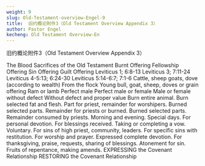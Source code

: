 ```yaml
---
weight: 9
slug: Old-Testament-overview-Engel-9
title:  旧约概论附件3（Old Testament Overview Appendix 3）
author: Pastor Engel
kecheng: Old Testament Overview-En
---
```


旧约概论附件3（Old Testament Overview Appendix 3）

The Blood Sacrifices of the Old Testament
Burnt Offering
Fellowship Offering
Sin Offering
Guilt Offering
Leviticus 1; 6:8-13
Leviticus 3; 7:11-24
Leviticus 4-5:13; 6:24-30
Leviticus 5:14-6:7; 7:1-6
Cattle, sheep goats, dove (according to wealth)
From the flock
Young bull, goat, sheep, doves or grain offering
Ram or lamb
Perfect male
Perfect male or female
Male or female without defect
Without defect and proper value
Burn entire animal.
Burn selected fat and flesh. Part for priest, remainder for worshipers.
Burned selected parts. Remainder for priests or burned.
Burned selected parts. Remainder consumed by priests.
Morning and evening. Special days. For personal devotion.
For blessings received. Taking or completing a vow. Voluntary.
For sins of high priest, community, leaders.
For specific sins with restitution.
For worship and prayer. Expressed complete devotion.
For thanksgiving, praise, requests, sharing of blessings.
Atonement for sin.
Fruits of repentance, making amends.
EXPRESSING the Covenant Relationship
RESTORING the Covenant Relationship
